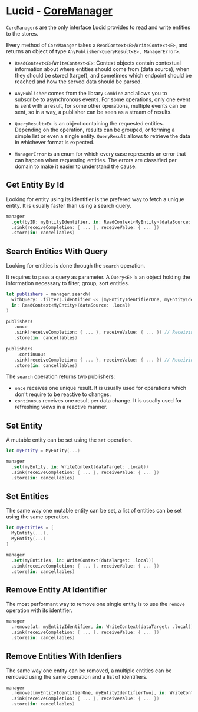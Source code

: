 # Lucid - [CoreManager](../Lucid/Core/CoreManager.swift)

`CoreManager`s are the only interface Lucid provides to read and write entities to the stores.  

Every method of `CoreManager` takes a `ReadContext<E>`/`WriteContext<E>`, and returns an object of type `AnyPublisher<QueryResult<E>, ManagerError>`.

- `ReadContext<E>`/`WriteContext<E>`: Context objects contain contextual information about where entities should come from (data source), when they should be stored (target), and sometimes which endpoint should be reached and how the served data should be parsed.

- `AnyPublisher` comes from the library `Combine` and allows you to subscribe to asynchronous events. For some operations, only one event is sent with a result, for some other operations, multiple events can be sent, so in a way, a publisher can be seen as a stream of results.

- `QueryResult<E>` is an object containing the requested entities. Depending on the operation, results can be grouped, or forming a simple list or even a single entity. `QueryResult` allows to retrieve the data in whichever format is expected.

- `ManagerError` is an enum for which every case represents an error that can happen when requesting entities. The errors are classified per domain to make it easier to understand the cause.

## Get Entity By Id

Looking for entity using its identifier is the prefered way to fetch a unique entity. It is usually faster than using a search query.

```swift
manager
  .get(byID: myEntityIdentifier, in: ReadContext<MyEntity>(dataSource: .local))
  .sink(receiveCompletion: { ... }, receiveValue: { ... })
  .store(in: cancellables)
```

## Search Entities With Query

Looking for entities is done through the `search` operation. 

It requires to pass a query as parameter. A `Query<E>` is an object holding the information necessary to filter, group, sort entities.

```swift
let publishers = manager.search(
  withQuery: .filter(.identifier << [myEntityIdentifierOne, myEntityIdentifierTwo]),
  in: ReadContext<MyEntity>(dataSource: .local)
)

publishers
   .once
   .sink(receiveCompletion: { ... }, receiveValue: { ... }) // Receiving once.
   .store(in: cancellables)
   
publishers
	.continuous
   .sink(receiveCompletion: { ... }, receiveValue: { ... }) // Receiving for every data change.
   .store(in: cancellables)
```

The `search` operation returns two publishers:

- `once` receives one unique result. It is usually used for operations which don't require to be reactive to changes.
- `continuous` receives one result per data change. It is usually used for refreshing views in a reactive manner.

## Set Entity

A mutable entity can be set using the `set` operation.

```swift
let myEntity = MyEntity(...)

manager
  .set(myEntity, in: WriteContext(dataTarget: .local))
  .sink(receiveCompletion: { ... }, receiveValue: { ... })
  .store(in: cancellables)
```

## Set Entities

The same way one mutable entity can be set, a list of entities can be set using the same operation.

```swift
let myEntities = [
  MyEntity(...),
  MyEntity(...)  
]

manager
  .set(myEntities, in: WriteContext(dataTarget: .local))
  .sink(receiveCompletion: { ... }, receiveValue: { ... })
  .store(in: cancellables)
```

## Remove Entity At Identifier

The most performant way to remove one single entity is to use the `remove` operation with its identifier.

```swift
manager
  .remove(at: myEntityIdentifier, in: WriteContext(dataTarget: .local))
  .sink(receiveCompletion: { ... }, receiveValue: { ... })
  .store(in: cancellables)
```

## Remove Entities With Idenfiers

The same way one entity can be removed, a multiple entities can be removed using the same operation and a list of identifiers.

```swift
manager
  .remove([myEntityIdentifierOne, myEntityIdentifierTwo], in: WriteContext(dataTarget: .local))
  .sink(receiveCompletion: { ... }, receiveValue: { ... })
  .store(in: cancellables)
```
